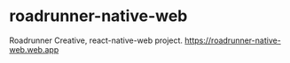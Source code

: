 # roadrunner-native-web
Roadrunner Creative, react-native-web project.
https://roadrunner-native-web.web.app

